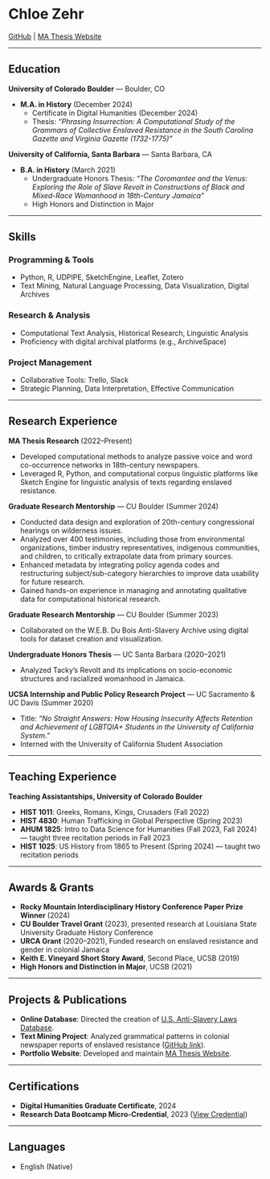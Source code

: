 # Chloe Zehr  
[GitHub](https://github.com/chloeazehr?tab=repositories) | [MA Thesis Website](https://chloeazehr.github.io/phrasing-insurrection/)  

---

## Education  
**University of Colorado Boulder** — Boulder, CO  
- **M.A. in History** (December 2024)  
  - Certificate in Digital Humanities (December 2024)  
  - Thesis: *“Phrasing Insurrection: A Computational Study of the Grammars of Collective Enslaved Resistance in the South Carolina Gazette and Virginia Gazette (1732-1775)”*

**University of California, Santa Barbara** — Santa Barbara, CA  
- **B.A. in History** (March 2021)  
  - Undergraduate Honors Thesis: *“The Coromantee and the Venus: Exploring the Role of Slave Revolt in Constructions of Black and Mixed-Race Womanhood in 18th-Century Jamaica”*  
  - High Honors and Distinction in Major  

---

## Skills  
### Programming & Tools  
- Python, R, UDPIPE, SketchEngine, Leaflet, Zotero  
- Text Mining, Natural Language Processing, Data Visualization, Digital Archives  

### Research & Analysis  
- Computational Text Analysis, Historical Research, Linguistic Analysis  
- Proficiency with digital archival platforms (e.g., ArchiveSpace)  

### Project Management  
- Collaborative Tools: Trello, Slack  
- Strategic Planning, Data Interpretation, Effective Communication  

---

## Research Experience  
**MA Thesis Research** (2022–Present)  
- Developed computational methods to analyze passive voice and word co-occurrence networks in 18th-century newspapers.  
- Leveraged R, Python, and computational corpus linguistic platforms like Sketch Engine for linguistic analysis of texts regarding enslaved resistance.  

**Graduate Research Mentorship** — CU Boulder (Summer 2024) 
- Conducted data design and exploration of 20th-century congressional hearings on wilderness issues.  
- Analyzed over 400 testimonies, including those from environmental organizations, timber industry representatives, indigenous communities, and children, to critically extrapolate data from primary sources.  
- Enhanced metadata by integrating policy agenda codes and restructuring subject/sub-category hierarchies to improve data usability for future research.  
- Gained hands-on experience in managing and annotating qualitative data for computational historical research.

**Graduate Research Mentorship** — CU Boulder (Summer 2023)  
- Collaborated on the W.E.B. Du Bois Anti-Slavery Archive using digital tools for dataset creation and visualization.  

**Undergraduate Honors Thesis** — UC Santa Barbara (2020–2021)  
- Analyzed Tacky’s Revolt and its implications on socio-economic structures and racialized womanhood in Jamaica.  

**UCSA Internship and Public Policy Research Project** — UC Sacramento & UC Davis (Summer 2020)
- Title: *“No Straight Answers: How Housing Insecurity Affects Retention and Achievement of LGBTQIA+ Students in the University of California System.”*  
- Interned with the University of California Student Association 

---

## Teaching Experience  
**Teaching Assistantships, University of Colorado Boulder**  
- **HIST 1011**: Greeks, Romans, Kings, Crusaders (Fall 2022)  
- **HIST 4830**: Human Trafficking in Global Perspective (Spring 2023)  
- **AHUM 1825**: Intro to Data Science for Humanities (Fall 2023, Fall 2024) — taught three recitation periods in Fall 2023
- **HIST 1025**: US History from 1865 to Present (Spring 2024) — taught two recitation periods

---

## Awards & Grants  
- **Rocky Mountain Interdisciplinary History Conference Paper Prize Winner** (2024)
- **CU Boulder Travel Grant** (2023), presented research at Louisiana State University Graduate History Conference  
- **URCA Grant** (2020–2021), Funded research on enslaved resistance and gender in colonial Jamaica  
- **Keith E. Vineyard Short Story Award**, Second Place, UCSB (2019)  
- **High Honors and Distinction in Major**, UCSB (2021)  

---

## Projects & Publications  
- **Online Database**: Directed the creation of [U.S. Anti-Slavery Laws Database](https://usantislaverylaws.org/public/index.php).  
- **Text Mining Project**: Analyzed grammatical patterns in colonial newspaper reports of enslaved resistance ([GitHub link](https://github.com/chloeazehr?tab=repositories)).  
- **Portfolio Website**: Developed and maintain [MA Thesis Website](https://chloeazehr.github.io/phrasing-insurrection/).  

---

## Certifications  
- **Digital Humanities Graduate Certificate**, 2024  
- **Research Data Bootcamp Micro-Credential**, 2023 ([View Credential](https://www.credly.com/badges/a6a663de-cab5-485f-b484-5cd616ce866a))  

---

## Languages  
- English (Native)  


